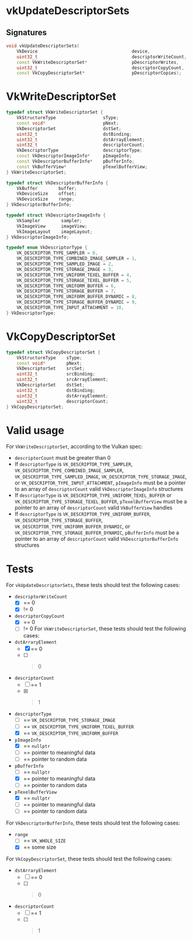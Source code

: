 # vkUpdateDescriptorSets

## Signatures
```c++
void vkUpdateDescriptorSets(
    VkDevice                                    device,
    uint32_t                                    descriptorWriteCount,
    const VkWriteDescriptorSet*                 pDescriptorWrites,
    uint32_t                                    descriptorCopyCount,
    const VkCopyDescriptorSet*                  pDescriptorCopies);
```

# VkWriteDescriptorSet
```c++
typedef struct VkWriteDescriptorSet {
    VkStructureType                  sType;
    const void*                      pNext;
    VkDescriptorSet                  dstSet;
    uint32_t                         dstBinding;
    uint32_t                         dstArrayElement;
    uint32_t                         descriptorCount;
    VkDescriptorType                 descriptorType;
    const VkDescriptorImageInfo*     pImageInfo;
    const VkDescriptorBufferInfo*    pBufferInfo;
    const VkBufferView*              pTexelBufferView;
} VkWriteDescriptorSet;

typedef struct VkDescriptorBufferInfo {
    VkBuffer        buffer;
    VkDeviceSize    offset;
    VkDeviceSize    range;
} VkDescriptorBufferInfo;

typedef struct VkDescriptorImageInfo {
    VkSampler        sampler;
    VkImageView      imageView;
    VkImageLayout    imageLayout;
} VkDescriptorImageInfo;

typedef enum VkDescriptorType {
    VK_DESCRIPTOR_TYPE_SAMPLER = 0,
    VK_DESCRIPTOR_TYPE_COMBINED_IMAGE_SAMPLER = 1,
    VK_DESCRIPTOR_TYPE_SAMPLED_IMAGE = 2,
    VK_DESCRIPTOR_TYPE_STORAGE_IMAGE = 3,
    VK_DESCRIPTOR_TYPE_UNIFORM_TEXEL_BUFFER = 4,
    VK_DESCRIPTOR_TYPE_STORAGE_TEXEL_BUFFER = 5,
    VK_DESCRIPTOR_TYPE_UNIFORM_BUFFER = 6,
    VK_DESCRIPTOR_TYPE_STORAGE_BUFFER = 7,
    VK_DESCRIPTOR_TYPE_UNIFORM_BUFFER_DYNAMIC = 8,
    VK_DESCRIPTOR_TYPE_STORAGE_BUFFER_DYNAMIC = 9,
    VK_DESCRIPTOR_TYPE_INPUT_ATTACHMENT = 10,
} VkDescriptorType;
```

# VkCopyDescriptorSet
```c++
typedef struct VkCopyDescriptorSet {
    VkStructureType    sType;
    const void*        pNext;
    VkDescriptorSet    srcSet;
    uint32_t           srcBinding;
    uint32_t           srcArrayElement;
    VkDescriptorSet    dstSet;
    uint32_t           dstBinding;
    uint32_t           dstArrayElement;
    uint32_t           descriptorCount;
} VkCopyDescriptorSet;
```

# Valid usage

For `VkWriteDescriptorSet`, according to the Vulkan spec:
- `descriptorCount` must be greater than 0
- If `descriptorType` is `VK_DESCRIPTOR_TYPE_SAMPLER`,
  `VK_DESCRIPTOR_TYPE_COMBINED_IMAGE_SAMPLER`,
  `VK_DESCRIPTOR_TYPE_SAMPLED_IMAGE`, `VK_DESCRIPTOR_TYPE_STORAGE_IMAGE`,
  or `VK_DESCRIPTOR_TYPE_INPUT_ATTACHMENT`, `pImageInfo` must be a pointer
  to an array of `descriptorCount` valid `VkDescriptorImageInfo` structures
- If `descriptorType` is `VK_DESCRIPTOR_TYPE_UNIFORM_TEXEL_BUFFER` or
  `VK_DESCRIPTOR_TYPE_STORAGE_TEXEL_BUFFER`, `pTexelBufferView` must be
  a pointer to an array of `descriptorCount` valid `VkBufferView` handles
- If `descriptorType` is `VK_DESCRIPTOR_TYPE_UNIFORM_BUFFER`,
  `VK_DESCRIPTOR_TYPE_STORAGE_BUFFER`,
  `VK_DESCRIPTOR_TYPE_UNIFORM_BUFFER_DYNAMIC`, or
  `VK_DESCRIPTOR_TYPE_STORAGE_BUFFER_DYNAMIC`, `pBufferInfo` must be
  a pointer to an array of `descriptorCount` valid `VkDescriptorBufferInfo`
  structures

# Tests

For `vkUpdateDescriptorSets`, these tests should test the following cases:
- `descriptorWriteCount`
  - [x] == 0
  - [x] != 0
- `descriptorCopyCount`
  - [x] == 0
  - [ ] != 0
For `VkWriteDescriptorSet`, these tests should test the following cases:
- `dstArraryElement`
  - [x] == 0
  - [ ] > 0
- `descriptorCount`
  - [ ] == 1
  - [x] > 1
- `descriptorType`
  - [ ] == `VK_DESCRIPTOR_TYPE_STORAGE_IMAGE`
  - [ ] == `VK_DESCRIPTOR_TYPE_UNIFORM_TEXEL_BUFFER`
  - [x] == `VK_DESCRIPTOR_TYPE_UNIFORM_BUFFER`
- `pImageInfo`
  - [x] == `nullptr`
  - [ ] == pointer to meaningful data
  - [ ] == pointer to random data
- `pBufferInfo`
  - [ ] == `nullptr`
  - [x] == pointer to meaningful data
  - [ ] == pointer to random data
- `pTexelBufferView`
  - [x] == `nullptr`
  - [ ] == pointer to meaningful data
  - [ ] == pointer to random data

For `VkDescriptorBufferInfo`, these tests should test the following cases:
- `range`
  - [ ] == `VK_WHOLE_SIZE`
  - [x] == some size

For `VkCopyDescriptorSet`, these tests should test the following cases:
- `dstArraryElement`
  - [ ] == 0
  - [ ] > 0
- `descriptorCount`
  - [ ] == 1
  - [ ] > 1
